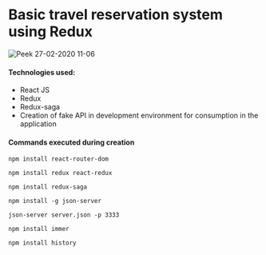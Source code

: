 # Basic travel reservation system using Redux

![Peek 27-02-2020 11-06](https://user-images.githubusercontent.com/56132780/75452618-64684700-5951-11ea-8890-dedf3744b5de.gif)

#### Technologies used:
- React JS
- Redux
- Redux-saga
- Creation of fake API in development environment for consumption in the application

#### Commands executed during creation

`npm install react-router-dom`

`npm install redux react-redux`

`npm install redux-saga`

`npm install -g json-server`

`json-server server.json -p 3333`

`npm install immer`

`npm install history`
